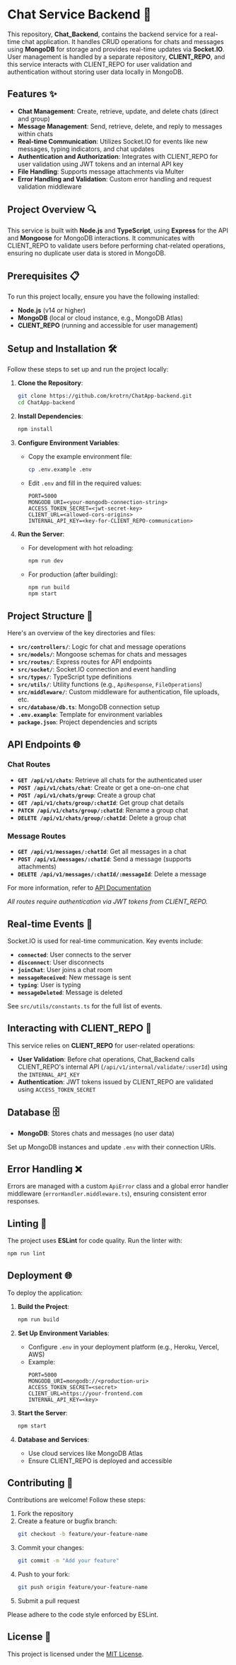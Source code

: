 # Chat Service Backend 🚀

This repository, **Chat_Backend**, contains the backend service for a real-time chat application. It handles CRUD operations for chats and messages using **MongoDB** for storage and provides real-time updates via **Socket.IO**. User management is handled by a separate repository, **CLIENT_REPO**, and this service interacts with CLIENT_REPO for user validation and authentication without storing user data locally in MongoDB.

## Features ✨

- **Chat Management**: Create, retrieve, update, and delete chats (direct and group)
- **Message Management**: Send, retrieve, delete, and reply to messages within chats
- **Real-time Communication**: Utilizes Socket.IO for events like new messages, typing indicators, and chat updates
- **Authentication and Authorization**: Integrates with CLIENT_REPO for user validation using JWT tokens and an internal API key
- **File Handling**: Supports message attachments via Multer
- **Error Handling and Validation**: Custom error handling and request validation middleware

## Project Overview 🔍

This service is built with **Node.js** and **TypeScript**, using **Express** for the API and **Mongoose** for MongoDB interactions. It communicates with CLIENT_REPO to validate users before performing chat-related operations, ensuring no duplicate user data is stored in MongoDB.

## Prerequisites 📋

To run this project locally, ensure you have the following installed:

- **Node.js** (v14 or higher)
- **MongoDB** (local or cloud instance, e.g., MongoDB Atlas)
- **CLIENT_REPO** (running and accessible for user management)

## Setup and Installation 🛠️

Follow these steps to set up and run the project locally:

1. **Clone the Repository**:
   ```bash
   git clone https://github.com/krotrn/ChatApp-backend.git
   cd ChatApp-backend
   ```

2. **Install Dependencies**:
   ```bash
   npm install
   ```

3. **Configure Environment Variables**:
   - Copy the example environment file:
     ```bash
     cp .env.example .env
     ```
   - Edit `.env` and fill in the required values:
     ```
     PORT=5000
     MONGODB_URI=<your-mongodb-connection-string>
     ACCESS_TOKEN_SECRET=<jwt-secret-key>
     CLIENT_URL=<allowed-cors-origins>
     INTERNAL_API_KEY=<key-for-CLIENT_REPO-communication>
     ```

4. **Run the Server**:
   - For development with hot reloading:
     ```bash
     npm run dev
     ```
   - For production (after building):
     ```bash
     npm run build
     npm start
     ```

## Project Structure 📂

Here's an overview of the key directories and files:

- **`src/controllers/`**: Logic for chat and message operations
- **`src/models/`**: Mongoose schemas for chats and messages
- **`src/routes/`**: Express routes for API endpoints
- **`src/socket/`**: Socket.IO connection and event handling
- **`src/types/`**: TypeScript type definitions
- **`src/utils/`**: Utility functions (e.g., `ApiResponse`, `FileOperations`)
- **`src/middleware/`**: Custom middleware for authentication, file uploads, etc.
- **`src/database/db.ts`**: MongoDB connection setup
- **`.env.example`**: Template for environment variables
- **`package.json`**: Project dependencies and scripts

## API Endpoints 🌐

### Chat Routes
- **`GET /api/v1/chats`**: Retrieve all chats for the authenticated user
- **`POST /api/v1/chats/chat`**: Create or get a one-on-one chat
- **`POST /api/v1/chats/group`**: Create a group chat
- **`GET /api/v1/chats/group/:chatId`**: Get group chat details
- **`PATCH /api/v1/chats/group/:chatId`**: Rename a group chat
- **`DELETE /api/v1/chats/group/:chatId`**: Delete a group chat

### Message Routes
- **`GET /api/v1/messages/:chatId`**: Get all messages in a chat
- **`POST /api/v1/messages/:chatId`**: Send a message (supports attachments)
- **`DELETE /api/v1/messages/:chatId/:messageId`**: Delete a message

For more information, refer to [API Documentation](API_DOC.md)

*All routes require authentication via JWT tokens from CLIENT_REPO.*

## Real-time Events 🔄

Socket.IO is used for real-time communication. Key events include:

- **`connected`**: User connects to the server
- **`disconnect`**: User disconnects
- **`joinChat`**: User joins a chat room
- **`messageReceived`**: New message is sent
- **`typing`**: User is typing
- **`messageDeleted`**: Message is deleted

See `src/utils/constants.ts` for the full list of events.

## Interacting with CLIENT_REPO 🔗

This service relies on **CLIENT_REPO** for user-related operations:

- **User Validation**: Before chat operations, Chat_Backend calls CLIENT_REPO's internal API (`/api/v1/internal/validate/:userId`) using the `INTERNAL_API_KEY`
- **Authentication**: JWT tokens issued by CLIENT_REPO are validated using `ACCESS_TOKEN_SECRET`


## Database 🗄️

- **MongoDB**: Stores chats and messages (no user data)

Set up MongoDB instances and update `.env` with their connection URIs.

## Error Handling ❌

Errors are managed with a custom `ApiError` class and a global error handler middleware (`errorHandler.middleware.ts`), ensuring consistent error responses.

## Linting 🧹

The project uses **ESLint** for code quality. Run the linter with:
```bash
npm run lint
```

## Deployment 🌐

To deploy the application:

1. **Build the Project**:
   ```bash
   npm run build
   ```

2. **Set Up Environment Variables**:
   - Configure `.env` in your deployment platform (e.g., Heroku, Vercel, AWS)
   - Example:
     ```
     PORT=5000
     MONGODB_URI=mongodb://<production-uri>
     ACCESS_TOKEN_SECRET=<secret>
     CLIENT_URL=https://your-frontend.com
     INTERNAL_API_KEY=<key>
     ```

3. **Start the Server**:
   ```bash
   npm start
   ```

4. **Database and Services**:
   - Use cloud services like MongoDB Atlas
   - Ensure CLIENT_REPO is deployed and accessible

## Contributing 🤝

Contributions are welcome! Follow these steps:

1. Fork the repository
2. Create a feature or bugfix branch:
   ```bash
   git checkout -b feature/your-feature-name
   ```
3. Commit your changes:
   ```bash
   git commit -m "Add your feature"
   ```
4. Push to your fork:
   ```bash
   git push origin feature/your-feature-name
   ```
5. Submit a pull request

Please adhere to the code style enforced by ESLint.

## License 📜

This project is licensed under the [MIT License](LICENSE).
